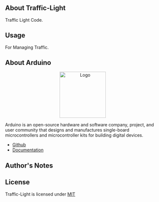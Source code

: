 ## About Traffic-Light

Traffic Light Code.

## Usage

For Managing Traffic.

## About Arduino

<p align="center"><img src="https://i.imgur.com/WnnhULZ.png" width="150px" height="auto" alt="Logo"></a></p>

Arduino is an open-source hardware and software company, project, and user community that designs and manufactures single-board microcontrollers and microcontroller kits for building digital devices.

* [Github](https://github.com/arduino/Arduino)
* [Documentation](https://docs.arduino.cc/)

## Author's Notes

## License

Traffic-Light is licensed under [MIT](https://choosealicense.com/licenses/mit/)
